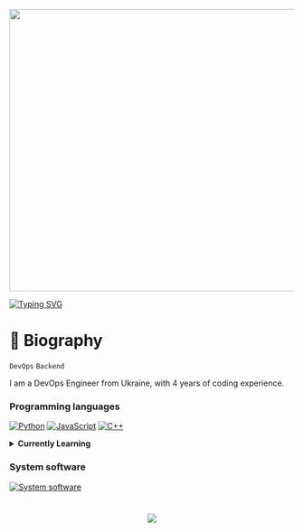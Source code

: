 <p align="center"><img src="https://user-images.githubusercontent.com/74038190/225813708-98b745f2-7d22-48cf-9150-083f1b00d6c9.gif" width="1400" height="500"></p>

<a href="https://git.io/typing-svg"><img src="https://readme-typing-svg.demolab.com?font=Fira+Code&size=50&pause=500&color=F78A13&center=true&random=false&width=1000&height=100&lines=LazyDev" alt="Typing SVG" /></a>

# 🌌 Biography

`DevOps` `Backend`

I am a DevOps Engineer from Ukraine, with 4 years of coding experience.  
### Programming languages
[![Python](https://skillicons.dev/icons?i=python)](https://www.python.org)
[![JavaScript](https://skillicons.dev/icons?i=js)](https://uk.wikipedia.org/wiki/JavaScript)
[![C++](https://skillicons.dev/icons?i=cpp)](https://uk.wikipedia.org/wiki/C%2B%2B)

<details><summary><b>Currently Learning</b></summary>
[![Go](https://skillicons.dev/icons?i=go,php&perline=4)](https://github.com/milksense)
</details>


### System software
[![System software](https://skillicons.dev/icons?i=windows,linux,nodejs,git,docker,postgres,mongodb,mysql)](https://github.com/milksense)

#

<p align="center">
   <img src="http://github-profile-summary-cards.vercel.app/api/cards/profile-details?username=devbutlazy&theme=tokyonight">
</p>
<!-- ![GitHub Streak](https://streak-stats.demolab.com?user=ForrestKnight&theme=dracula&border_radius=4.5) -->

